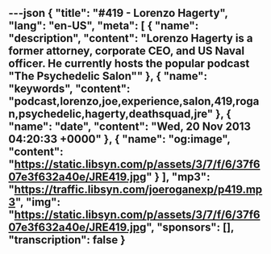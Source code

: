 ---json
{
  "title": "#419 - Lorenzo Hagerty",
  "lang": "en-US",
  "meta": [
    {
      "name": "description",
      "content": "Lorenzo Hagerty is a former attorney, corporate CEO, and US Naval officer. He currently hosts the popular podcast \"The Psychedelic Salon\""
    },
    {
      "name": "keywords",
      "content": "podcast,lorenzo,joe,experience,salon,419,rogan,psychedelic,hagerty,deathsquad,jre"
    },
    {
      "name": "date",
      "content": "Wed, 20 Nov 2013 04:20:33 +0000"
    },
    {
      "name": "og:image",
      "content": "https://static.libsyn.com/p/assets/3/7/f/6/37f607e3f632a40e/JRE419.jpg"
    }
  ],
  "mp3": "https://traffic.libsyn.com/joeroganexp/p419.mp3",
  "img": "https://static.libsyn.com/p/assets/3/7/f/6/37f607e3f632a40e/JRE419.jpg",
  "sponsors": [],
  "transcription": false
}
---
<episode-header />

<timemark seconds="0" />

<transcribe-call-to-action />

<episode-footer />